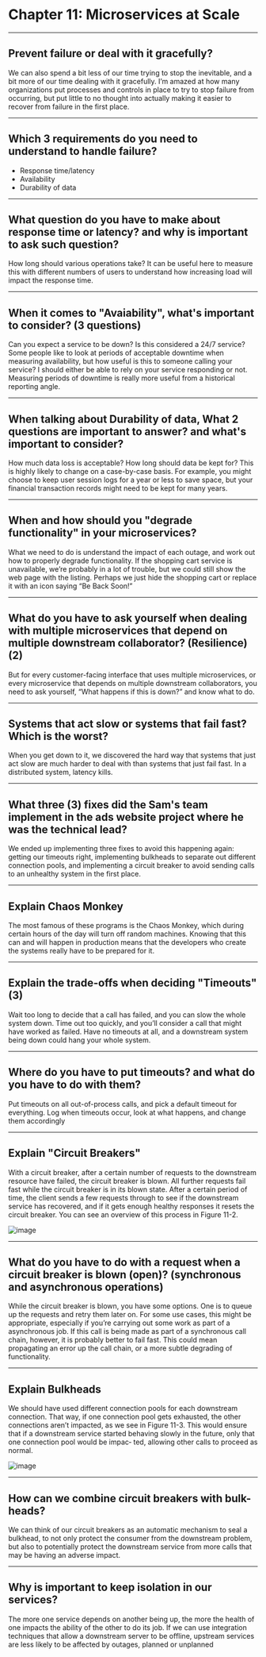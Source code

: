# Chapter 11: Microservices at Scale

---

## Prevent failure or deal with it gracefully?

We can also spend a bit less of our time trying to stop the inevitable, and a bit more of
our time dealing with it gracefully. I’m amazed at how many organizations put processes and controls in place to try to stop failure from occurring, but put little to no
thought into actually making it easier to recover from failure in the first place.

---

## Which 3 requirements do you need to understand to handle failure?

-  Response time/latency
-  Availability
-  Durability of data

---

## What question do you have to make about response time or latency? and why is important to ask such question?

How long should various operations take? It can be useful here to measure this
with different numbers of users to understand how increasing load will impact
the response time.

---

## When it comes to "Avaiability", what's important to consider? (3 questions)

Can you expect a service to be down? Is this considered a 24/7 service? Some
people like to look at periods of acceptable downtime when measuring availability, but how useful is this to someone calling your service? I should either be able
to rely on your service responding or not. Measuring periods of downtime is
really more useful from a historical reporting angle.

---

## When talking about Durability of data, What 2 questions are important to answer? and what's important to consider?

How much data loss is acceptable? How long should data be kept for? This is
highly likely to change on a case-by-case basis. For example, you might choose to
keep user session logs for a year or less to save space, but your financial transaction records might need to be kept for many years.

---

## When and how should you "degrade functionality" in your microservices?

What we need to do is understand the impact of each outage, and work out how to
properly degrade functionality. If the shopping cart service is unavailable, we’re probably in a lot of trouble, but we could still show the web page with the listing. Perhaps
we just hide the shopping cart or replace it with an icon saying “Be Back Soon!”

---

## What do you have to ask yourself when dealing with multiple microservices that depend on multiple downstream collaborator? (Resilience) (2)

But for every customer-facing
interface that uses multiple microservices, or every microservice that depends on
multiple downstream collaborators, you need to ask yourself, “What happens if this is
down?” and know what to do.

---

## Systems that act slow or systems that fail fast? Which is the worst?

When you get down to it, we discovered the hard way that systems
that just act slow are much harder to deal with than systems that just fail fast. In a
distributed system, latency kills.

---

## What three (3) fixes did the Sam's team implement in the ads website project where he was the technical lead?

We ended up implementing three fixes to avoid this happening again: getting our timeouts right,
implementing bulkheads to separate out different connection pools, and implementing a circuit breaker to avoid sending calls to an unhealthy system in the first place.

---

## Explain Chaos Monkey

The most famous of these programs is the Chaos Monkey, which during certain
hours of the day will turn off random machines. Knowing that this can and will happen in production means that the developers who create the systems really have to be
prepared for it.

---

## Explain the trade-offs when deciding "Timeouts" (3)

Wait too long to decide that a call has failed, and you can slow the whole system
down. Time out too quickly, and you’ll consider a call that might have worked as
failed. Have no timeouts at all, and a downstream system being down could hang
your whole system.

---

## Where do you have to put timeouts? and what do you have to do with them?

Put timeouts on all out-of-process calls, and pick a default timeout for everything.
Log when timeouts occur, look at what happens, and change them accordingly

---

## Explain "Circuit Breakers"

With a circuit breaker, after a certain number of requests to the downstream resource
have failed, the circuit breaker is blown. All further requests fail fast while the circuit
breaker is in its blown state. After a certain period of time, the client sends a few
requests through to see if the downstream service has recovered, and if it gets enough
healthy responses it resets the circuit breaker. You can see an overview of this process
in Figure 11-2.

![image](https://user-images.githubusercontent.com/1868409/92310004-12dfeb00-ef78-11ea-8a72-e2350a00e4d6.png)

---

## What do you have to do with a request when a circuit breaker is blown (open)? (synchronous and asynchronous operations)

While the circuit breaker is blown, you have some options. One is to queue up the
requests and retry them later on. For some use cases, this might be appropriate, especially if you’re carrying out some work as part of a asynchronous job. If this call is
being made as part of a synchronous call chain, however, it is probably better to fail
fast. This could mean propagating an error up the call chain, or a more subtle degrading of functionality.

---

## Explain Bulkheads

We should have used different connection pools for each downstream connection. That way, if one connection pool gets exhausted, the other connections aren’t
impacted, as we see in Figure 11-3. This would ensure that if a downstream service
started behaving slowly in the future, only that one connection pool would be impac‐
ted, allowing other calls to proceed as normal.

![image](https://user-images.githubusercontent.com/1868409/92310219-30ae4f80-ef7a-11ea-9284-10c24c66b99a.png)

---

## How can we combine circuit breakers with bulk-heads?

We can think of our circuit breakers as an automatic mechanism to seal a bulkhead,
to not only protect the consumer from the downstream problem, but also to potentially protect the downstream service from more calls that may be having an adverse impact.

---

## Why is important to keep isolation in our services?

The more one service depends on another being up, the more the health of one
impacts the ability of the other to do its job. If we can use integration techniques that
allow a downstream server to be offline, upstream services are less likely to be affected by outages, planned or unplanned
